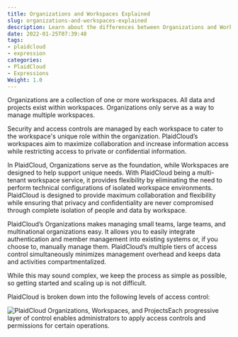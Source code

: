 ```yaml
---
title: Organizations and Workspaces Explained
slug: organizations-and-workspaces-explained
description: Learn about the differences between Organizations and Workspaces
date: 2022-01-25T07:39:48
tags:
- plaidcloud
- expression
categories:
- PlaidCloud
- Expressions
Weight: 1.0
---
```



Organizations are a collection of one or more workspaces. All data and projects exist within workspaces. Organizations only serve as a way to manage multiple workspaces.



Security and access controls are managed by each workspace to cater to the workspace's unique role within the organization. PlaidCloud’s workspaces aim to maximize collaboration and increase information access while restricting access to private or confidential information.



In PlaidCloud, Organizations serve as the foundation, while Workspaces are designed to help support unique needs. With PlaidCloud being a multi-tenant workspace service, it provides flexibility by eliminating the need to perform technical configurations of isolated workspace environments. PlaidCloud is designed to provide maximum collaboration and flexibility while ensuring that privacy and confidentiality are never compromised through complete isolation of people and data by workspace.



PlaidCloud’s Organizations makes managing small teams, large teams, and multinational organizations easy. It allows you to easily integrate authentication and member management into existing systems or, if you choose to, manually manage them. PlaidCloud’s multiple tiers of access control simultaneously minimizes management overhead and keeps data and activities compartmentalized.


While this may sound complex, we keep the process as simple as possible, so getting started and scaling up is not difficult.



PlaidCloud is broken down into the following levels of access control:


![PlaidCloud Organizations, Workspaces, and Projects](https://plaidcloud.intercom-attachments-1.com/i/o/394727361/a87fd8bc7fcbc939968ea23e/b2eb0018-screen-shot-2020-05-20-at-2.34.56-pm.png)Each progressive layer of control enables administrators to apply access controls and permissions for certain operations.

